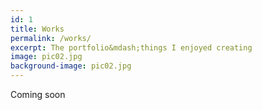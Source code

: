 ```yaml
---
id: 1
title: Works
permalink: /works/
excerpt: The portfolio&mdash;things I enjoyed creating
image: pic02.jpg
background-image: pic02.jpg
---
```


Coming soon
